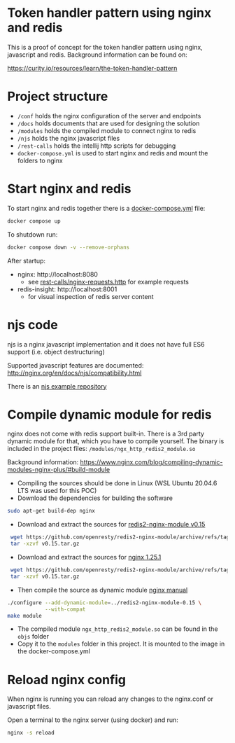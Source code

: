 Token handler pattern using nginx and redis
===

This is a proof of concept for the token handler pattern using nginx, javascript and redis.
Background information can be found on:

https://curity.io/resources/learn/the-token-handler-pattern

# Project structure

- `/conf` holds the nginx configuration of the server and endpoints
- `/docs` holds documents that are used for designing the solution
- `/modules` holds the compiled module to connect nginx to redis
- `/njs` holds the nginx javascript files
- `/rest-calls` holds the intellij http scripts for debugging
- `docker-compose.yml` is used to start nginx and redis and mount the folders to nginx

# Start nginx and redis

To start nginx and redis together there is a [docker-compose.yml](docker-compose.yml) file:

```bash
docker compose up
```

To shutdown run:

```bash
docker compose down -v --remove-orphans
```

After startup:
- nginx: http://localhost:8080
  - see [rest-calls/nginx-requests.http](rest-calls/nginx-requests.http) for example requests
- redis-insight: http://localhost:8001
  - for visual inspection of redis server content

# njs code

njs is a nginx javascript implementation and it does not have full ES6 support (i.e. object destructuring)

Supported javascript features are documented: http://nginx.org/en/docs/njs/compatibility.html

There is an [njs example repository](https://github.com/nginx/njs-examples)

# Compile dynamic module for redis

nginx does not come with redis support built-in. There is a 3rd party dynamic module for that, which you
have to compile yourself. The binary is included in the project files: `/modules/ngx_http_redis2_module.so`

Background information: https://www.nginx.com/blog/compiling-dynamic-modules-nginx-plus/#build-module

- Compiling the sources should be done in Linux (WSL Ubuntu 20.04.6 LTS was used for this POC)
- Download the dependencies for building the software

```bash
sudo apt-get build-dep nginx
```

- Download and extract the sources
  for [redis2-nginx-module v0.15](https://github.com/openresty/redis2-nginx-module/tags)

```bash
 wget https://github.com/openresty/redis2-nginx-module/archive/refs/tags/v0.15.tar.gz
 tar -xzvf v0.15.tar.gz
```

- Download and extract the sources for [nginx 1.25.1](http://nginx.org/en/download.html)

```bash
 wget https://github.com/openresty/redis2-nginx-module/archive/refs/tags/v0.15.tar.gz
 tar -xzvf v0.15.tar.gz
```

- Then compile the source as dynamic
  module [nginx manual](https://www.nginx.com/blog/compiling-dynamic-modules-nginx-plus/#build-module)

```bash
./configure --add-dynamic-module=../redis2-nginx-module-0.15 \
            --with-compat
make module
```

- The compiled module `ngx_http_redis2_module.so` can be found in the `objs` folder
- Copy it to the `modules` folder in this project. It is mounted to the image in the docker-compose.yml

# Reload nginx config

When nginx is running you can reload any changes to the nginx.conf or javascript files.

Open a terminal to the nginx server (using docker) and run:

```bash
nginx -s reload
```
